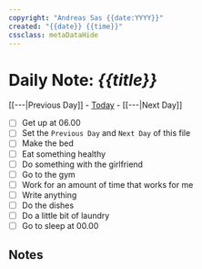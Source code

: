 ```yaml
---
copyright: "Andreas Sas {{date:YYYY}}"
created: "{{date}} {{time}}"
cssclass: metaDataHide
---
```


# Daily Note: *{{title}}*
 [[---|Previous Day]] - [Today](obsidian://advanced-uri?vault=Documentation&daily=true) - [[---|Next Day]]

- [ ] Get up at 06.00
- [ ] Set the `Previous Day` and `Next Day` of this file
- [ ] Make the bed
- [ ] Eat something healthy
- [ ] Do something with the girlfriend
- [ ] Go to the gym
- [ ] Work for an amount of time that works for me
- [ ] Write anything
- [ ] Do the dishes
- [ ] Do a little bit of laundry
- [ ] Go to sleep at 00.00

## Notes
